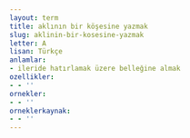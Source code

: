```yaml
---
layout: term
title: aklının bir köşesine yazmak
slug: aklinin-bir-kosesine-yazmak
letter: A
lisan: Türkçe
anlamlar:
- ileride hatırlamak üzere belleğine almak
ozellikler:
- - ''
ornekler:
- - ''
orneklerkaynak:
- - ''
---
```

